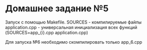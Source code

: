 # Домашнее задание №5

Запуск с помощью Makefile. SOURCES - компилируемые файлы
application.cpp - универсальная инициализация всех функций (SOURCES=app_{i}.cpp application.cpp)

Для запуска №6 необходимо скомпилировать только app_6.cpp